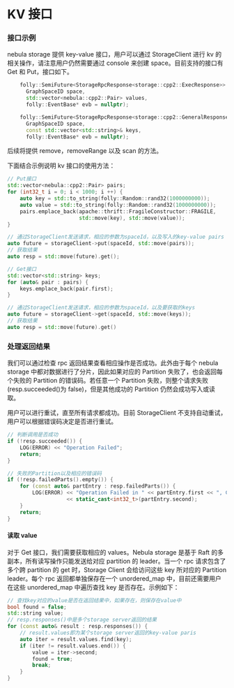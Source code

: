 # KV 接口
### 接口示例
nebula storage 提供 key-value 接口，用户可以通过 StorageClient 进行 kv 的相关操作，请注意用户仍然需要通过 console 来创建 space。目前支持的接口有 Get 和 Put，接口如下。
```cpp
    folly::SemiFuture<StorageRpcResponse<storage::cpp2::ExecResponse>> put(
      GraphSpaceID space,
      std::vector<nebula::cpp2::Pair> values,
      folly::EventBase* evb = nullptr);

    folly::SemiFuture<StorageRpcResponse<storage::cpp2::GeneralResponse>> get(
      GraphSpaceID space,
      const std::vector<std::string>& keys,
      folly::EventBase* evb = nullptr);
```

后续将提供 remove，removeRange 以及 scan 的方法。

下面结合示例说明 kv 接口的使用方法：

```cpp
// Put接口
std::vector<nebula::cpp2::Pair> pairs;
for (int32_t i = 0; i < 1000; i ++) {
    auto key = std::to_string(folly::Random::rand32(1000000000));
    auto value = std::to_string(folly::Random::rand32(1000000000));
    pairs.emplace_back(apache::thrift::FragileConstructor::FRAGILE,
                       std::move(key), std::move(value));
}

// 通过StorageClient发送请求，相应的参数为spaceId，以及写入的key-value pairs
auto future = storageClient->put(spaceId, std::move(pairs));
// 获取结果
auto resp = std::move(future).get();
```

```cpp
// Get接口
std::vector<std::string> keys;
for (auto& pair : pairs) {
    keys.emplace_back(pair.first);
}

// 通过StorageClient发送请求，相应的参数为spaceId，以及要获取的keys
auto future = storageClient->get(spaceId, std::move(keys));
// 获取结果
auto resp = std::move(future).get()
```

### 处理返回结果
我们可以通过检查 rpc 返回结果查看相应操作是否成功。此外由于每个 nebula storage 中都对数据进行了分片，因此如果对应的 Partition 失败了，也会返回每个失败的 Partition 的错误码。若任意一个 Partition 失败，则整个请求失败(resp.succeeded()为 false)，但是其他成功的 Partition 仍然会成功写入或读取。

用户可以进行重试，直至所有请求都成功。目前 StorageClient 不支持自动重试，用户可以根据错误码决定是否进行重试。

```cpp
// 判断调用是否成功
if (!resp.succeeded()) {
    LOG(ERROR) << "Operation Failed";
    return;
}

// 失败的Partition以及相应的错误码
if (!resp.failedParts().empty()) {
    for (const auto& partEntry : resp.failedParts()) {
        LOG(ERROR) << "Operation Failed in " << partEntry.first << ", Code: "
                   << static_cast<int32_t>(partEntry.second);
    }
    return;
}
```

#### 读取 value
对于 Get 接口，我们需要获取相应的 values。Nebula storage 是基于 Raft 的多副本，所有读写操作只能发送给对应 partition 的 leader。当一个 rpc 请求包含了多个跨 partition 的 get 时，Storage Client 会给访问这些 key 所对应的 Partition leader。每个 rpc 返回都单独保存在一个 unordered_map 中，目前还需要用户在这些 unordered_map 中遍历查找 key 是否存在。示例如下：

```cpp
// 查找key对应的value是否在返回结果中，如果存在，则保存在value中
bool found = false;
std::string value;
// resp.responses()中是多个storage server返回的结果
for (const auto& result : resp.responses()) {
    // result.values即为某个storage server返回的key-value paris
    auto iter = result.values.find(key);
    if (iter != result.values.end()) {
        value = iter->second;
        found = true;
        break;
    }
}

```